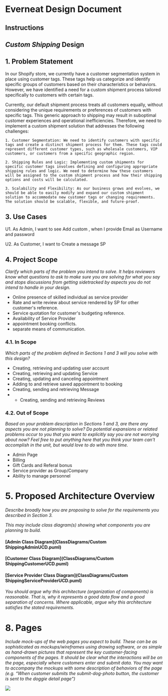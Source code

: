 # Everneat Design Document

## Instructions



## *Custom Shipping* Design

## 1. Problem Statement
  In our Shopify store, we currently have a customer segmentation system in place using customer tags. These tags help us categorize and identify specific groups of customers based on their characteristics or behaviors. However, we have identified a need for a custom shipment process tailored specifically to customers with certain tags.

  Currently, our default shipment process treats all customers equally, without considering the unique requirements or preferences of customers with specific tags. This generic approach to shipping may result in suboptimal customer experiences and operational inefficiencies. Therefore, we need to implement a custom shipment solution that addresses the following challenges:

    1. Customer Segmentation: We need to identify customers with specific tags and create a distinct shipment process for them. These tags could represent different customer types, such as wholesale customers, VIP customers, or customers from a specific geographic region.

    2. Shipping Rules and Logic: Implementing custom shipments for specific customer tags involves defining and configuring appropriate shipping rules and logic. We need to determine how these customers will be assigned to the custom shipment process and how their shipping options and costs will be calculated.
    
    3. Scalability and Flexibility: As our business grows and evolves, we should be able to easily modify and expand our custom shipment solution to accommodate new customer tags or changing requirements. The solution should be scalable, flexible, and future-proof.



## 3. Use Cases


U1. As Admin, I want to see Add custom , when I provide Email as Username and password

U2.	As Customer, I want to Create a message SP


## 4. Project Scope

*Clarify which parts of the problem you intend to solve. It helps reviewers know
what questions to ask to make sure you are solving for what you say and stops
discussions from getting sidetracked by aspects you do not intend to handle in
your design.*
- Online presence of skilled individual as service provider
- Rate and write review about service rendered by SP for other customer's reference.
- Service quotation for customer's budgeting reference.
- Availability of Service Provider
- appointment booking conflicts.
- separate means of communication.

### 4.1. In Scope

*Which parts of the problem defined in Sections 1 and 3 will you solve with this
design?*
- Creating, retrieving and updating user account
- Creating, retrieving and updating Service
- Creating, updating and canceling appointment
- Adding to and retrieve saved appointment to booking
- Creating, sending and retrieving Message
- - Creating, sending and retrieving Reviews

### 4.2. Out of Scope

*Based on your problem description in Sections 1 and 3, are there any aspects
you are not planning to solve? Do potential expansions or related problems occur
to you that you want to explicitly say you are not worrying about now? Feel free
to put anything here that you think your team can't accomplish in the unit, but
would love to do with more time.*
- Admin Page
- Billing
- Gift Cards and Referal bonus
- Service provider as Group/Company
- Ability to manage personnel

# 5. Proposed Architecture Overview

*Describe broadly how you are proposing to solve for the requirements you
described in Section 3.*

*This may include class diagram(s) showing what components you are planning to
build.*
#### [Admin Class Diagram](ClassDiagrams/Custom ShippingAdminUCD.puml)
#### [Customer Class Diagram](ClassDiagrams/Custom ShippingCustomerUCD.puml)
#### [Service Provider Class Diagram](ClassDiagrams/Custom ShippingServiceProviderUCD.puml)

*You should argue why this architecture (organization of components) is
reasonable. That is, why it represents a good data flow and a good separation of
concerns. Where applicable, argue why this architecture satisfies the stated
requirements.*


# 8. Pages

*Include mock-ups of the web pages you expect to build. These can be as
sophisticated as mockups/wireframes using drawing software, or as simple as
hand-drawn pictures that represent the key customer-facing components of the
pages. It should be clear what the interactions will be on the page, especially
where customers enter and submit data. You may want to accompany the mockups
with some description of behaviors of the page (e.g. “When customer submits the
submit-dog-photo button, the customer is sent to the doggie detail page”)*

![](images/design_document/16.png)
